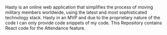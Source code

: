 Hasty is an online web application that simplifies the process of moving military members worldwide, using the latest and most sophisticated technology stack.
Hasty in an MVP and due to the proprietary nature of the code I can only provide code snippets of my code. This Repository contains React code for the Attendance feature.
